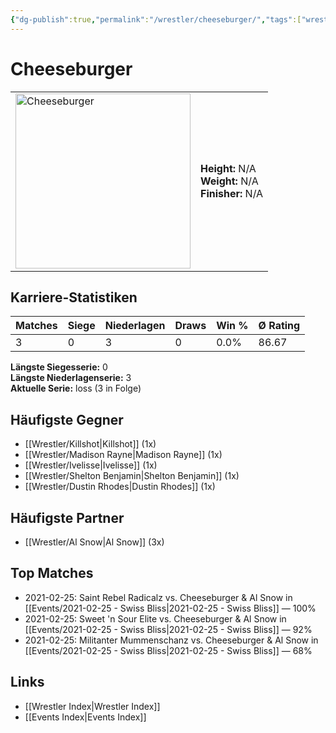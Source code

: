 ```yaml
---
{"dg-publish":true,"permalink":"/wrestler/cheeseburger/","tags":["wrestler"],"noteIcon":"","created":"2025-08-11T09:33:18.085+02:00"}
---
```



# Cheeseburger

<table>
<tr>
<td><img src="Cheeseburger.png" width="280" alt="Cheeseburger"></td>
<td>
<b>Height:</b> N/A<br>
<b>Weight:</b> N/A<br>
<b>Finisher:</b> N/A<br>
</td>
</tr>
</table>

## Karriere-Statistiken

| Matches | Siege | Niederlagen | Draws | Win % | Ø Rating |
|---------|-------|-------------|-------|-------|-----------|
| 3 | 0 | 3 | 0 | 0.0% | 86.67 |

**Längste Siegesserie:** 0<br>**Längste Niederlagenserie:** 3<br>**Aktuelle Serie:** loss (3 in Folge)


## Häufigste Gegner
- [[Wrestler/Killshot\|Killshot]] (1x)
- [[Wrestler/Madison Rayne\|Madison Rayne]] (1x)
- [[Wrestler/Ivelisse\|Ivelisse]] (1x)
- [[Wrestler/Shelton Benjamin\|Shelton Benjamin]] (1x)
- [[Wrestler/Dustin Rhodes\|Dustin Rhodes]] (1x)

## Häufigste Partner
- [[Wrestler/Al Snow\|Al Snow]] (3x)

## Top Matches
- 2021-02-25: Saint Rebel Radicalz vs. Cheeseburger & Al Snow in [[Events/2021-02-25 - Swiss Bliss\|2021-02-25 - Swiss Bliss]] — 100%
- 2021-02-25: Sweet 'n Sour Elite vs. Cheeseburger & Al Snow in [[Events/2021-02-25 - Swiss Bliss\|2021-02-25 - Swiss Bliss]] — 92%
- 2021-02-25: Militanter Mummenschanz vs. Cheeseburger & Al Snow in [[Events/2021-02-25 - Swiss Bliss\|2021-02-25 - Swiss Bliss]] — 68%

## Links
- [[Wrestler Index\|Wrestler Index]]
- [[Events Index\|Events Index]]
